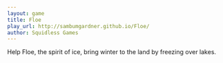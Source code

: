 ```yaml
---
layout: game
title: Floe
play_url: http://sambumgardner.github.io/Floe/
author: Squidless Games
---
```


Help Floe, the spirit of ice, bring winter to the land by freezing over lakes.